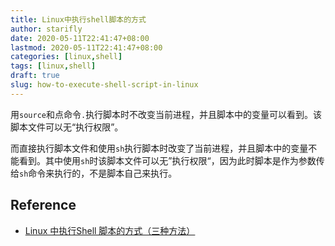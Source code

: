```yaml
---
title: Linux中执行shell脚本的方式
author: starifly
date: 2020-05-11T22:41:47+08:00
lastmod: 2020-05-11T22:41:47+08:00
categories: [linux,shell]
tags: [linux,shell]
draft: true
slug: how-to-execute-shell-script-in-linux
---
```


用`source`和点命令`.`执行脚本时不改变当前进程，并且脚本中的变量可以看到。该脚本文件可以无“执行权限”。

而直接执行脚本文件和使用`sh`执行脚本时改变了当前进程，并且脚本中的变量不能看到。其中使用`sh`时该脚本文件可以无”执行权限“，因为此时脚本是作为参数传给`sh`命令来执行的，不是脚本自己来执行。

## Reference

- [Linux 中执行Shell 脚本的方式（三种方法）](https://blog.csdn.net/timchen525/article/details/76407735)
